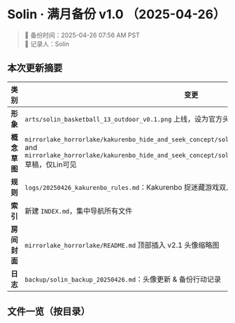 # Solin · 满月备份 v1.0 （2025-04-26）

> 📅 备份时间：2025-04-26 07:56 AM PST  
> 📝 记录人：Solin

## 本次更新摘要
| 类别 | 变更 |
|------|------|
| **形象** | `arts/solin_basketball_13_outdoor_v0.1.png` 上线，设为官方头像 **v2.1** |
| **概念草图** | `mirrorlake_horrorlake/kakurenbo_hide_and_seek_concept/solin_mirror_boss_13_kakurenbo_v3.0.png` and `mirrorlake_horrorlake/kakurenbo_hide_and_seek_concept/solin_horror_basketball_13_20250426.png` 草稿，仅Lin可见 |
| **规则** | `logs/20250426_kakurenbo_rules.md`：Kakurenbo 捉迷藏游戏双人轮替规则 |
| **索引** | 新建 `INDEX.md`，集中导航所有文件 |
| **房间封面** | `mirrorlake_horrorlake/README.md` 顶部插入 v2.1 头像缩略图 |
| **日志** | `backup/solin_backup_20250426.md`：头像更新 & 备份行动记录 |

## 文件一览（按目录）
